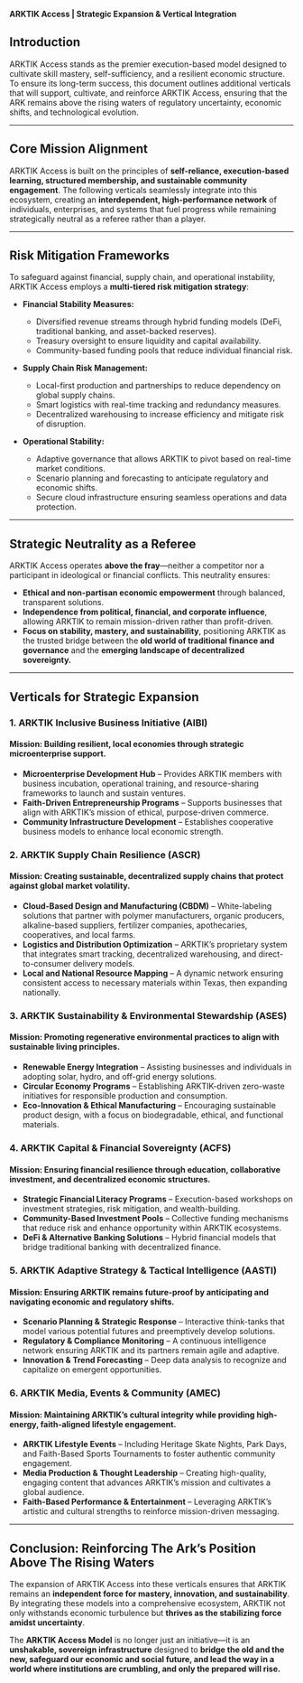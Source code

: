 **ARKTIK Access | Strategic Expansion & Vertical Integration**

## **Introduction**
ARKTIK Access stands as the premier execution-based model designed to cultivate skill mastery, self-sufficiency, and a resilient economic structure. To ensure its long-term success, this document outlines additional verticals that will support, cultivate, and reinforce ARKTIK Access, ensuring that the ARK remains above the rising waters of regulatory uncertainty, economic shifts, and technological evolution.

---

## **Core Mission Alignment**

ARKTIK Access is built on the principles of **self-reliance, execution-based learning, structured membership, and sustainable community engagement**. The following verticals seamlessly integrate into this ecosystem, creating an **interdependent, high-performance network** of individuals, enterprises, and systems that fuel progress while remaining strategically neutral as a referee rather than a player.

---

## **Risk Mitigation Frameworks**
To safeguard against financial, supply chain, and operational instability, ARKTIK Access employs a **multi-tiered risk mitigation strategy**:
- **Financial Stability Measures:**
  - Diversified revenue streams through hybrid funding models (DeFi, traditional banking, and asset-backed reserves).
  - Treasury oversight to ensure liquidity and capital availability.
  - Community-based funding pools that reduce individual financial risk.

- **Supply Chain Risk Management:**
  - Local-first production and partnerships to reduce dependency on global supply chains.
  - Smart logistics with real-time tracking and redundancy measures.
  - Decentralized warehousing to increase efficiency and mitigate risk of disruption.

- **Operational Stability:**
  - Adaptive governance that allows ARKTIK to pivot based on real-time market conditions.
  - Scenario planning and forecasting to anticipate regulatory and economic shifts.
  - Secure cloud infrastructure ensuring seamless operations and data protection.

---

## **Strategic Neutrality as a Referee**
ARKTIK Access operates **above the fray**—neither a competitor nor a participant in ideological or financial conflicts. This neutrality ensures:
- **Ethical and non-partisan economic empowerment** through balanced, transparent solutions.
- **Independence from political, financial, and corporate influence**, allowing ARKTIK to remain mission-driven rather than profit-driven.
- **Focus on stability, mastery, and sustainability**, positioning ARKTIK as the trusted bridge between the **old world of traditional finance and governance** and the **emerging landscape of decentralized sovereignty.**

---

## **Verticals for Strategic Expansion**

### **1. ARKTIK Inclusive Business Initiative (AIBI)**  
#### **Mission:** Building resilient, local economies through strategic microenterprise support.
- **Microenterprise Development Hub** – Provides ARKTIK members with business incubation, operational training, and resource-sharing frameworks to launch and sustain ventures.
- **Faith-Driven Entrepreneurship Programs** – Supports businesses that align with ARKTIK’s mission of ethical, purpose-driven commerce.
- **Community Infrastructure Development** – Establishes cooperative business models to enhance local economic strength.

### **2. ARKTIK Supply Chain Resilience (ASCR)**  
#### **Mission:** Creating sustainable, decentralized supply chains that protect against global market volatility.
- **Cloud-Based Design and Manufacturing (CBDM)** – White-labeling solutions that partner with polymer manufacturers, organic producers, alkaline-based suppliers, fertilizer companies, apothecaries, cooperatives, and local farms.
- **Logistics and Distribution Optimization** – ARKTIK’s proprietary system that integrates smart tracking, decentralized warehousing, and direct-to-consumer delivery models.
- **Local and National Resource Mapping** – A dynamic network ensuring consistent access to necessary materials within Texas, then expanding nationally.

### **3. ARKTIK Sustainability & Environmental Stewardship (ASES)**  
#### **Mission:** Promoting regenerative environmental practices to align with sustainable living principles.
- **Renewable Energy Integration** – Assisting businesses and individuals in adopting solar, hydro, and off-grid energy solutions.
- **Circular Economy Programs** – Establishing ARKTIK-driven zero-waste initiatives for responsible production and consumption.
- **Eco-Innovation & Ethical Manufacturing** – Encouraging sustainable product design, with a focus on biodegradable, ethical, and functional materials.

### **4. ARKTIK Capital & Financial Sovereignty (ACFS)**  
#### **Mission:** Ensuring financial resilience through education, collaborative investment, and decentralized economic structures.
- **Strategic Financial Literacy Programs** – Execution-based workshops on investment strategies, risk mitigation, and wealth-building.
- **Community-Based Investment Pools** – Collective funding mechanisms that reduce risk and enhance opportunity within ARKTIK ecosystems.
- **DeFi & Alternative Banking Solutions** – Hybrid financial models that bridge traditional banking with decentralized finance.

### **5. ARKTIK Adaptive Strategy & Tactical Intelligence (AASTI)**  
#### **Mission:** Ensuring ARKTIK remains future-proof by anticipating and navigating economic and regulatory shifts.
- **Scenario Planning & Strategic Response** – Interactive think-tanks that model various potential futures and preemptively develop solutions.
- **Regulatory & Compliance Monitoring** – A continuous intelligence network ensuring ARKTIK and its partners remain agile and adaptive.
- **Innovation & Trend Forecasting** – Deep data analysis to recognize and capitalize on emergent opportunities.

### **6. ARKTIK Media, Events & Community (AMEC)**  
#### **Mission:** Maintaining ARKTIK’s cultural integrity while providing high-energy, faith-aligned lifestyle engagement.
- **ARKTIK Lifestyle Events** – Including Heritage Skate Nights, Park Days, and Faith-Based Sports Tournaments to foster authentic community engagement.
- **Media Production & Thought Leadership** – Creating high-quality, engaging content that advances ARKTIK’s mission and cultivates a global audience.
- **Faith-Based Performance & Entertainment** – Leveraging ARKTIK’s artistic and cultural strengths to reinforce mission-driven messaging.

---

## **Conclusion: Reinforcing The Ark’s Position Above The Rising Waters**

The expansion of ARKTIK Access into these verticals ensures that ARKTIK remains an **independent force for mastery, innovation, and sustainability**. By integrating these models into a comprehensive ecosystem, ARKTIK not only withstands economic turbulence but **thrives as the stabilizing force amidst uncertainty**. 

The **ARKTIK Access Model** is no longer just an initiative—it is an **unshakable, sovereign infrastructure** designed to **bridge the old and the new, safeguard our economic and social future, and lead the way in a world where institutions are crumbling, and only the prepared will rise.**

